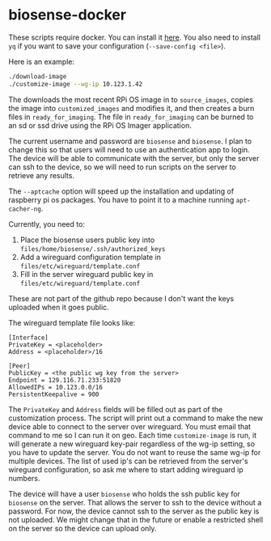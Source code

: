 # biosense-docker

These scripts require docker. You can install it [here](https://docs.docker.com/engine/install/). You also need to install `yq` if you want to save your configuration (`--save-config <file>`).

Here is an example:

```bash
./download-image 
./customize-image --wg-ip 10.123.1.42 
```

The downloads the most recent RPi OS image in to `source_images`, copies the image into `customized_images` and modifies it, and then creates a burn files in `ready_for_imaging`. The file in `ready_for_imaging` can be burned to an sd or ssd drive using the RPi OS Imager application.

The current username and password are `biosense` and `biosense`. I plan to change this so that users will need to use an authentication app to login. The device will be able to communicate with the server, but only the server can ssh to the device, so we will need to run scripts on the server to retrieve any results.

The `--aptcache` option will speed up the installation and updating of raspberry pi os packages. You have to point it to a machine running `apt-cacher-ng`.

Currently, you need to:

1. Place the biosense users public key into `files/home/biosense/.ssh/authorized_keys`
1. Add a wireguard configuration template in `files/etc/wireguard/template.conf`
1. Fill in the server wireguard public key in `files/etc/wireguard/template.conf`

These are not part of the github repo because I don't want the keys uploaded when it goes public.

The wireguard template file looks like:

```
[Interface]
PrivateKey = <placeholder>
Address = <placeholder>/16

[Peer]
PublicKey = <the public wg key from the server>
Endpoint = 129.116.71.233:51820
AllowedIPs = 10.123.0.0/16
PersistentKeepalive = 900
```

The `PrivateKey` and `Address` fields will be filled out as part of the customization process. The script will print out a command to make the new device able to connect to the server over wireguard. You must email that command to me so I can run it on geo. Each time `customize-image` is run, it will generate a new wireguard key-pair regardless of the wg-ip setting, so you have to update the server. You do not want to reuse the same wg-ip for multiple devices. The list of used ip's can be retrieved from the server's wireguard configuration, so ask me where to start adding wireguard ip numbers. 

The device will have a user `biosense` who holds the ssh public key for `biosense` on the server. That allows the server to ssh to the device without a password. For now, the device cannot ssh to the server as the public key is not uploaded. We might change that in the future or enable a restricted shell on the server so the device can upload only.


